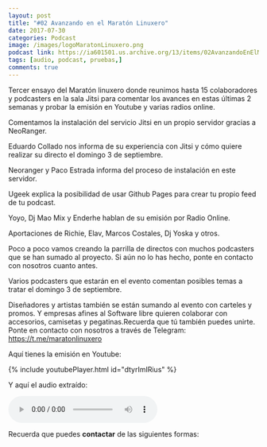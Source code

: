 ```yaml
---
layout: post
title: "#02 Avanzando en el Maratón Linuxero"
date: 2017-07-30
categories: Podcast
image: /images/logoMaratonLinuxero.png
podcast link: https://ia601501.us.archive.org/13/items/02AvanzandoEnElMaratnLinuxero/%2302%20Avanzando%20en%20el%20Marat%C3%B3n%20Linuxero.mp3
tags: [audio, podcast, pruebas,]
comments: true
---
```

Tercer ensayo del Maratón linuxero donde reunimos hasta 15 colaboradores y podcasters en la sala Jitsi para comentar los avances en estas últimas 2 semanas y probar la emisión en Youtube y varias radios online.

Comentamos la instalación del servicio Jitsi en un propio servidor gracias a NeoRanger. 

Eduardo Collado nos informa de su experiencia con Jitsi y cómo quiere realizar su directo el domingo 3 de septiembre.

Neoranger y Paco Estrada informa del proceso de instalación en este servidor. 

Ugeek explica la posibilidad de usar Github Pages para crear tu propio feed de tu podcast.

Yoyo, Dj Mao Mix y Enderhe hablan de su emisión por Radio Online.

Aportaciones de Richie, Elav, Marcos Costales, Dj Yoska y otros.

Poco a poco vamos creando la parrilla de directos con muchos podcasters que se han sumado al proyecto. Si aún no lo has hecho, ponte en contacto con nosotros cuanto antes.

Varios podcasters que estarán en el evento comentan posibles temas a tratar el domingo 3 de septiembre.

Diseñadores y artistas también se están sumando al evento con carteles y promos. Y empresas afines al Software libre quieren colaborar con accesorios, camisetas y pegatinas.Recuerda que tú también puedes unirte. Ponte en contacto con nosotros a través de Telegram: <https://t.me/maratonlinuxero>

Aquí tienes la emisión en Youtube: 

{% include youtubePlayer.html id="dtyrImIRius" %}

Y aquí el audio extraído:

<audio controls>
  <source src="https://ia601501.us.archive.org/13/items/02AvanzandoEnElMaratnLinuxero/%2302%20Avanzando%20en%20el%20Marat%C3%B3n%20Linuxero.mp3" type="audio/mpeg">
</audio>


Recuerda que puedes **contactar** de las siguientes formas:

